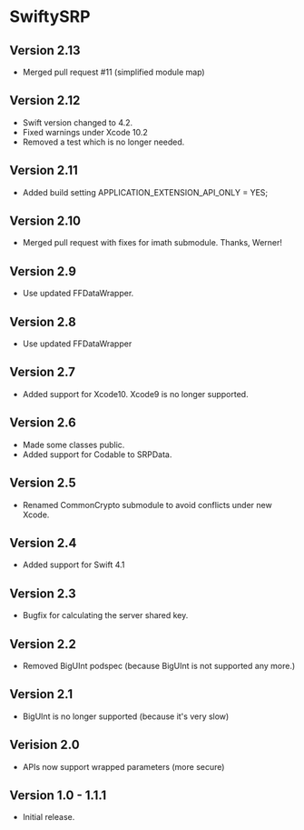 # SwiftySRP

## Version 2.13
- Merged pull request #11 (simplified module map)

## Version 2.12
- Swift version changed to 4.2.
- Fixed warnings under Xcode 10.2
- Removed a test which is no longer needed.

## Version 2.11
- Added build setting APPLICATION_EXTENSION_API_ONLY = YES;

## Version 2.10
- Merged pull request with fixes for imath submodule. Thanks, Werner!

## Version 2.9
- Use updated FFDataWrapper.

## Version 2.8
- Use updated FFDataWrapper

## Version 2.7
- Added support for Xcode10. Xcode9 is no longer supported.

## Version 2.6
- Made some classes public.
- Added support for Codable to SRPData.

## Version 2.5
- Renamed CommonCrypto submodule to avoid conflicts under new Xcode.

## Version 2.4
- Added support for Swift 4.1

## Version 2.3
- Bugfix for calculating the server shared key.

## Version 2.2
- Removed BigUInt podspec (because BigUInt is not supported any more.)

## Version 2.1
- BigUInt is no longer supported (because it's very slow)

## Verision 2.0
- APIs now support wrapped parameters (more secure)

## Version 1.0 - 1.1.1
- Initial release.


